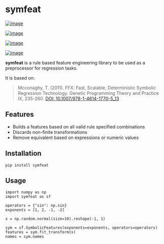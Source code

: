 symfeat
=======

[![image](https://travis-ci.org/Ohjeah/symfeat.svg?branch=master)](https://travis-ci.org/Ohjeah/symfeat)

[![image](https://badge.fury.io/py/symfeat.svg)](https://badge.fury.io/py/symfeat)

[![image](https://img.shields.io/pypi/pyversions/symfeat.svg)](https://pypi.python.org/pypi/symfeat/)

[![image](https://zenodo.org/badge/79949716.svg)](https://zenodo.org/badge/latestdoi/79949716)

**symfeat** is a rule based feature engineering library to be used as a
preprocessor for regression tasks.

It is based on:

> Mcconaghy, T. (2011). FFX: Fast, Scalable, Deterministic Symbolic
> Regression Technology. Genetic Programming Theory and Practice IX,
> 235-260. [DOI:
> 10.1007/978-1-4614-1770-5\_13](http://dx.doi.org/10.1007/978-1-4614-1770-5_13)

Features
--------

-   Builds a features based on all valid rule specified combinations
-   Discards non-finite transformations
-   Remove equivalent based on expressions or numeric values

Installation
------------

`pip install symfeat`

Usage
-----

``` {.sourceCode .python}
import numpy as np
import symfeat as sf

operators = {"sin": np.sin}
exponents = [1, 2, -1, -2]

x = np.random.normal(size=10).reshape(-1, 1)

sym = sf.SymbolicFeatures(exponents=exponents, operators=operators)
features = sym.fit_transform(x)
names = sym.names
```
